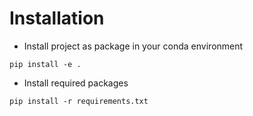 # Installation
- Install project as package in your conda environment
```
pip install -e .
```
- Install required packages
```
pip install -r requirements.txt
```


